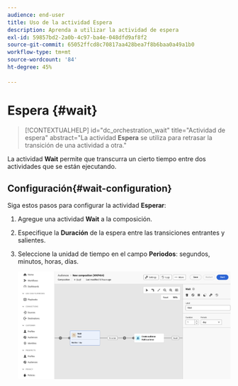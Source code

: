 ```yaml
---
audience: end-user
title: Uso de la actividad Espera
description: Aprenda a utilizar la actividad de espera
exl-id: 59857bd2-2a0b-4c97-ba4e-048dfd9af8f2
source-git-commit: 65052ffcd8c70817aa428bea7f8b6baa0a49a1b0
workflow-type: tm+mt
source-wordcount: '84'
ht-degree: 45%

---
```


# Espera {#wait}

>[!CONTEXTUALHELP]
>id="dc_orchestration_wait"
>title="Actividad de espera"
>abstract="La actividad **Espera** se utiliza para retrasar la transición de una actividad a otra."

La actividad **Wait** permite que transcurra un cierto tiempo entre dos actividades que se están ejecutando.

## Configuración{#wait-configuration}

Siga estos pasos para configurar la actividad **Esperar**:

1. Agregue una actividad **Wait** a la composición.

1. Especifique la **Duración** de la espera entre las transiciones entrantes y salientes.

1. Seleccione la unidad de tiempo en el campo **Periodos**: segundos, minutos, horas, días.

   ![](../assets/wait.png)
